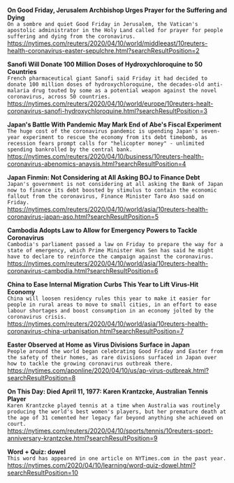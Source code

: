 **On Good Friday, Jerusalem Archbishop Urges Prayer for the Suffering and Dying**\
`On a sombre and quiet Good Friday in Jerusalem, the Vatican's apostolic administrator in the Holy Land called for prayer for people suffering and dying from the coronavirus. `\
https://nytimes.com/reuters/2020/04/10/world/middleeast/10reuters-health-coronavirus-easter-sepulchre.html?searchResultPosition=2

**Sanofi Will Donate 100 Million Doses of Hydroxychloroquine to 50 Countries**\
`French pharmaceutical giant Sanofi said Friday it had decided to donate 100 million doses of hydroxychloroquine, the decades-old anti-malaria drug touted by some as a potential weapon against the novel coronavirus, across 50 countries.`\
https://nytimes.com/reuters/2020/04/10/world/europe/10reuters-healt-coronavirus-sanofi-hydroxychloroquine.html?searchResultPosition=3

**Japan's Battle With Pandemic May Mark End of Abe's Fiscal Experiment**\
`The huge cost of the coronavirus pandemic is upending Japan's seven-year experiment to rescue the economy from its debt timebomb, as recession fears prompt calls for "helicopter money" - unlimited spending bankrolled by the central bank.`\
https://nytimes.com/reuters/2020/04/10/business/10reuters-health-coronavirus-abenomics-anaysis.html?searchResultPosition=4

**Japan Finmin: Not Considering at All Asking BOJ to Finance Debt**\
`Japan's government is not considering at all asking the Bank of Japan now to finance its debt boosted by stimulus to contain the economic fallout from the coronavirus, Finance Minister Taro Aso said on Friday.`\
https://nytimes.com/reuters/2020/04/10/world/asia/10reuters-health-coronavirus-japan-aso.html?searchResultPosition=5

**Cambodia Adopts Law to Allow for Emergency Powers to Tackle Coronavirus**\
`Cambodia's parliament passed a law on Friday to prepare the way for a state of emergency, which Prime Minister Hun Sen has said he might have to declare to reinforce the campaign against the coronavirus.`\
https://nytimes.com/reuters/2020/04/10/world/asia/10reuters-health-coronavirus-cambodia.html?searchResultPosition=6

**China to Ease Internal Migration Curbs This Year to Lift Virus-Hit Economy**\
`China will loosen residency rules this year to make it easier for people in rural areas to move to small cities, in an effort to ease labour shortages and boost consumption in an economy jolted by the coronavirus crisis.`\
https://nytimes.com/reuters/2020/04/10/world/asia/10reuters-health-coronavirus-china-urbanisation.html?searchResultPosition=7

**Easter Observed at Home as Virus Divisions Surface in Japan**\
`People around the world began celebrating Good Friday and Easter from the safety of their homes, as rare divisions surfaced in Japan over how to tackle the growing coronavirus outbreak there.`\
https://nytimes.com/aponline/2020/04/10/us/ap-virus-outbreak.html?searchResultPosition=8

**On This Day: Died April 11, 1977: Karen Krantzcke, Australian Tennis Player**\
`Karen Krantzcke played tennis at a time when Australia was routinely producing the world's best women's players, but her premature death at the age of 31 cemented her legacy far beyond anything she achieved on court.`\
https://nytimes.com/reuters/2020/04/10/sports/tennis/10reuters-sport-anniversary-krantzcke.html?searchResultPosition=9

**Word + Quiz: dowel**\
`This word has appeared in one article on NYTimes.com in the past year.`\
https://nytimes.com/2020/04/10/learning/word-quiz-dowel.html?searchResultPosition=10

